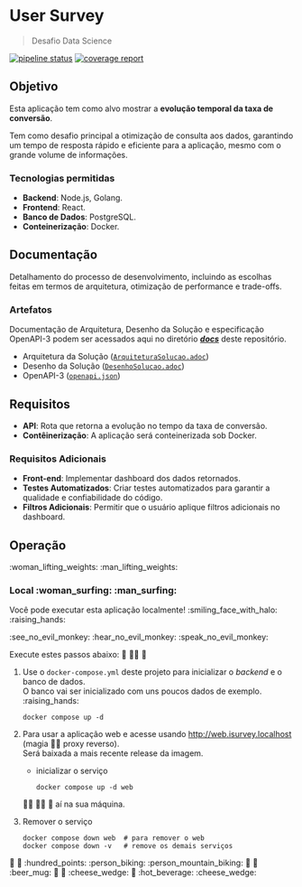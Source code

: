 # User Survey

> Desafio Data Science

[![pipeline status](https://gitlab.com/adrianovieira/isurvey-backend/badges/main/pipeline.svg)](https://gitlab.com/adrianovieira/isurvey-backend/-/pipelines)
[![coverage report](https://gitlab.com/adrianovieira/isurvey-backend/badges/main/coverage.svg)](https://gitlab.com/adrianovieira/isurvey-backend/-/commits/main)

## Objetivo

Esta aplicação tem como alvo mostrar a **evolução temporal da taxa de conversão**.

Tem como desafio principal a otimização de consulta aos dados,
garantindo um tempo de resposta rápido e eficiente para a aplicação,
mesmo com o grande volume de informações.

### Tecnologias permitidas

- **Backend**: Node.js, Golang.
- **Frontend**: React.
- **Banco de Dados**: PostgreSQL.
- **Conteinerização**: Docker.

## Documentação

Detalhamento do processo de desenvolvimento, incluindo as escolhas feitas em termos de
arquitetura, otimização de performance e trade-offs.

### Artefatos

Documentação de Arquitetura, Desenho da Solução e especificação OpenAPI-3 podem ser
acessados aqui no diretório [**_docs_**](./docs) deste repositório.

- Arquitetura da Solução ([`ArquiteturaSolucao.adoc`](./docs/ArquiteturaSolucao.adoc))
- Desenho da Solução ([`DesenhoSolucao.adoc`](./docs/DesenhoSolucao.adoc))
- OpenAPI-3 ([`openapi.json`](./docs/user_survery/openapi.json))

## Requisitos

- **API**: Rota que retorna a evolução no tempo da taxa de conversão.
- **Contêinerização**: A aplicação será conteinerizada sob Docker.

### Requisitos Adicionais

- **Front-end**: Implementar dashboard dos dados retornados.
- **Testes Automatizados**: Criar testes automatizados para garantir a qualidade e confiabilidade do código.
- **Filtros Adicionais**: Permitir que o usuário aplique filtros adicionais no dashboard.

## Operação

:woman_lifting_weights: :man_lifting_weights:

### Local :woman_surfing: :man_surfing:

Você pode executar esta aplicação localmente! :smiling_face_with_halo: :raising_hands:

:see_no_evil_monkey: :hear_no_evil_monkey: :speak_no_evil_monkey:

Execute estes passos abaixo: :ninja: :man_teacher: :penguin:

1.  Use o `docker-compose.yml` deste projeto para inicializar o _backend_ e o banco de dados.  
    O banco vai ser inicializado com uns poucos dados de exemplo. :raising_hands:

    ```shell
    docker compose up -d
    ```

2.  Para usar a aplicação web e acesse usando http://web.isurvey.localhost (magia :man_technologist: proxy reverso).  
    Será baixada a mais recente release da imagem.

    - inicializar o serviço

      ```shell
      docker compose up -d web
      ```

    :woman_technologist: :man_technologist: :heart_hands:
    aí na sua máquina.

3.  Remover o serviço

    ```shell
    docker compose down web  # para remover o web
    docker compose down -v   # remove os demais serviços
    ```

:woman_dancing: :man_dancing: :hundred_points: :person_biking: :person_mountain_biking: :doughnut: :custard: :beer_mug: :cut_of_meat: :wine_glass: :cheese_wedge: :pizza: :hot_beverage: :cheese_wedge:
